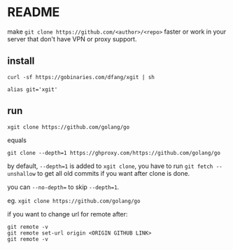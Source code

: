 # README


make `git clone https://github.com/<author>/<repo>` faster or work in your server that don't have VPN or proxy support.


## install

```
curl -sf https://gobinaries.com/dfang/xgit | sh
```

```
alias git='xgit'
```

## run

```
xgit clone https://github.com/golang/go
```
equals

```
git clone --depth=1 https://ghproxy.com/https://github.com/golang/go
```

by default, `--depth=1` is added to `xgit clone`, you have to run `git fetch --unshallow` to get all old commits if you want after clone is done.

you can `--no-depth=` to skip `--depth=1`.

eg. `xgit clone https://github.com/golang/go`


if you want to change url for remote after:

```
git remote -v
git remote set-url origin <ORIGIN GITHUB LINK>
git remote -v
```
